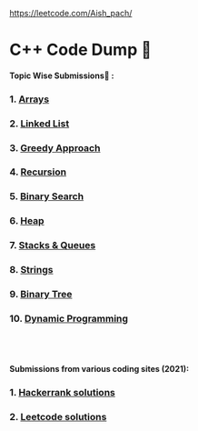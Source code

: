 https://leetcode.com/Aish_pach/

# C++ Code Dump 📑️
#### Topic Wise Submissions🌟️ :
### 1. [Arrays](https://github.com/Aishanipach/Cpp-Codes/tree/main/Arrays)
### 2. [Linked List](https://github.com/Aishanipach/Cpp-Codes/tree/main/LinkedList)
### 3. [Greedy Approach](https://github.com/Aishanipach/Cpp-Codes/tree/main/Greedy)
### 4. [Recursion](https://github.com/Aishanipach/Cpp-Codes/tree/main/Recursion)
### 5. [Binary Search](https://github.com/Aishanipach/Cpp-Codes/tree/main/BinarySearch)
### 6. [Heap](https://github.com/Aishanipach/Cpp-Codes/tree/main/Heap)
### 7. [Stacks & Queues](https://github.com/Aishanipach/Cpp-Codes/tree/main/Stacks%26Queues)
### 8. [Strings](https://github.com/Aishanipach/Cpp-Codes/tree/main/Recursion)
### 9. [Binary Tree](https://github.com/Aishanipach/Cpp-Codes/tree/main/BinaryTree)
### 10. [Dynamic Programming](https://github.com/Aishanipach/Cpp-Codes/tree/main/DynamicP)
<br><br>

#### Submissions from various coding sites (2021):
### 1. [Hackerrank solutions](https://github.com/Aishanipach/Cpp-Codes/tree/main/Hackerrank)
### 2. [Leetcode solutions](https://github.com/Aishanipach/Cpp-Codes/tree/main/Leetcode)
